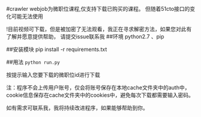 #crawler
webjob为微职位课程,仅支持下载已购买的课程。
但随着51cto接口的变化可能无法使用

!目前视频可下载，但是被加密了无法观看，我正在寻求解密方法，如果您对此有了解并愿意提供帮助，
请提交issue联系我
##环境
python2.7 、pip

##安装模块
pip install -r requirements.txt

##用法
```python run.py```

按提示输入您要下载的微职位id进行下载

注：程序不会上传用户账号，仅会将账号保存在本地cache文件夹中的auth中，
cookie信息保存在cache文件夹中的cookies中，避免每次下载都需要输入密码。

如有需求可联系我，我将持续改进程序，如果能够帮助到你。
